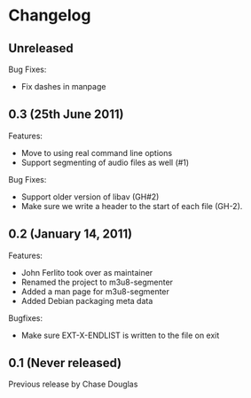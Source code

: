 # Changelog

## Unreleased

Bug Fixes:

  - Fix dashes in manpage

## 0.3 (25th June 2011)

Features:

  - Move to using real command line options
  - Support segmenting of audio files as well (#1)

Bug Fixes:

  - Support older version of libav (GH#2)
  - Make sure we write a header to the start of each file (GH-2).

## 0.2 (January 14, 2011)

Features:

  - John Ferlito took over as maintainer
  - Renamed the project to m3u8-segmenter
  - Added a man page for m3u8-segmenter
  - Added Debian packaging meta data

Bugfixes:

  - Make sure EXT-X-ENDLIST is written to the file on exit


## 0.1 (Never released)

Previous release by Chase Douglas

